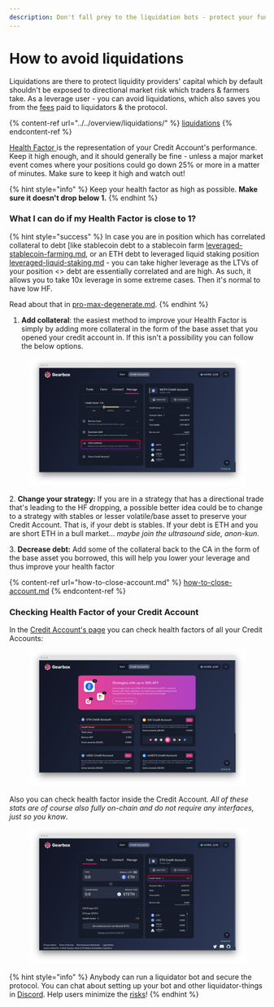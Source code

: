 ```yaml
---
description: Don't fall prey to the liquidation bots - protect your funds!
---
```


# How to avoid liquidations

Liquidations are there to protect liquidity providers' capital which by default shouldn't be exposed to directional market risk which traders & farmers take. As a leverage user - you can avoid liquidations, which also saves you from the [fees](../../overview/protocol-fees.md) paid to liquidators & the protocol.

{% content-ref url="../../overview/liquidations/" %}
[liquidations](../../overview/liquidations/)
{% endcontent-ref %}

[Health Factor ](../../overview/liquidations/#what-is-a-health-factor)is the representation of your Credit Account's performance. Keep it high enough, and it should generally be fine - unless a major market event comes where your positions could go down 25% or more in a matter of minutes. Make sure to keep it high and watch out!

{% hint style="info" %}
Keep your health factor as high as possible. **Make sure it doesn't drop below 1.**
{% endhint %}

### What I can do if my Health Factor is close to 1?&#x20;

{% hint style="success" %}
In case you are in position which has correlated collateral to debt \[like stablecoin debt to a stablecoin farm [leveraged-stablecoin-farming.md](../strategies/leveraged-stablecoin-farming.md "mention"), or an ETH debt to leveraged liquid staking position [leveraged-liquid-staking.md](../strategies/leveraged-liquid-staking.md "mention") - you can take higher leverage as the LTVs of your position <> debt are essentially correlated and are high. As such, it allows you to take 10x leverage in some extreme cases. Then it's normal to have low HF.

Read about that in [pro-max-degenerate.md](../pro-max-degenerate.md "mention").
{% endhint %}

1. **Add collateral**: the easiest method to improve your Health Factor is simply by adding more collateral in the form of the base asset that you opened your credit account in. If this isn't a possibility you can follow the below options.

<figure><img src="../../.gitbook/assets/Add more collateral.png" alt=""><figcaption></figcaption></figure>

&#x20;2\.  **Change your strategy:** If you are in a strategy that has a directional trade that's leading to the HF dropping, a possible better idea could be to change to a strategy with stables or lesser volatile/base asset to preserve your Credit Account. That is, if your debt is stables. If your debt is ETH and you are short ETH in a bull market... _maybe join the ultrasound side, anon-kun._

&#x20;3\.  **Decrease debt:** Add some of the collateral back to the CA in the form of the base asset you borrowed, this will help you lower your leverage and thus improve your health factor

{% content-ref url="how-to-close-account.md" %}
[how-to-close-account.md](how-to-close-account.md)
{% endcontent-ref %}

### Checking Health Factor of your Credit Account

In the [Credit Account's page](https://app.beta.gearbox.fi/accounts) you can check health factors of all your Credit Accounts:

<figure><img src="../../.gitbook/assets/screenshot-app-goerli-gearbox-fi-accounts-1666402061955.png" alt=""><figcaption></figcaption></figure>

Also you can check health factor inside the Credit Account. _All of these stats are of course also fully on-chain and do not require any interfaces, just so you know_.

<figure><img src="../../.gitbook/assets/screenshot-app-goerli-gearbox-fi-accounts-0x2ad4a2f1bdd815e285a22cdcc072fbb-1666400881484 (3).png" alt=""><figcaption></figcaption></figure>

{% hint style="info" %}
Anybody can run a liquidator bot and secure the protocol. You can chat about setting up your bot and other liquidator-things in [Discord](https://discord.gg/wmydr8JfcP). Help users minimize the [risks](../../risk-and-security/risks-terms.md)!
{% endhint %}
